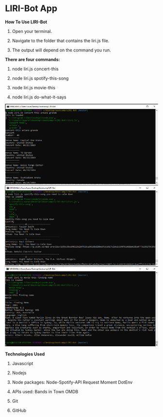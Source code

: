 # LIRI-Bot App

**How To Use LIRI-Bot**

1. Open your terminal.

2. Navigate to the folder that contains the liri.js file.

3. The output will depend on the command you run.

**There are four commands:** 

1. node liri.js concert-this

2. node liri.js spotify-this-song

3. node liri.js movie-this

4. node liri.js do-what-it-says

![LIRI-Bot](assets/images/concert-this.PNG)
![LIRI-Bot](assets/images/spotify-this-song.PNG)
![LIRI-Bot](assets/images/movie-this.png)

**Technologies Used**

1. Javascript

2. Nodejs

3. Node packages:
    Node-Spotify-API
    Request
    Moment
    DotEnv

4. APIs used:
    Bands in Town
    OMDB

5. Git

6. GitHub
